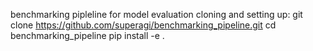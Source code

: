 benchmarking pipleline for model evaluation
cloning and setting up: 
git clone https://github.com/superagi/benchmarking_pipeline.git
cd benchmarking_pipeline
pip install -e .
